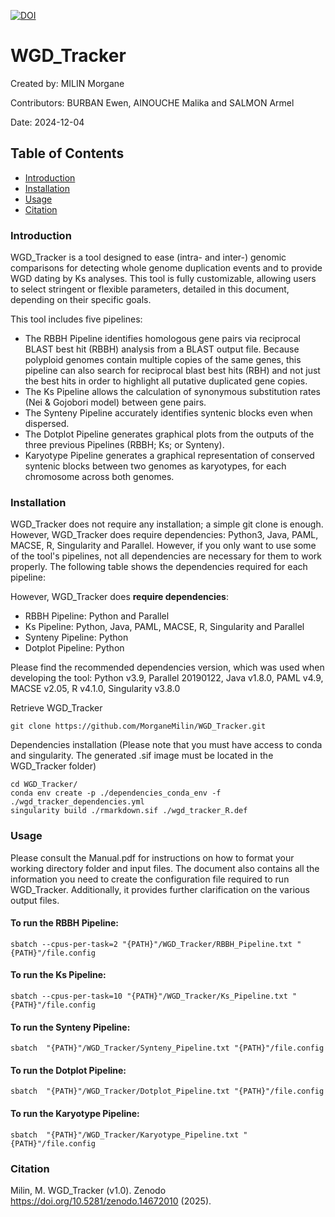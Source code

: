[![DOI](https://zenodo.org/badge/855434198.svg)](https://doi.org/10.5281/zenodo.14672010) 

# WGD_Tracker
Created by: MILIN Morgane

Contributors: BURBAN Ewen, AINOUCHE Malika and SALMON Armel

Date: 2024-12-04

## Table of Contents
- [Introduction](#introduction)
- [Installation](#installation)
- [Usage](#usage)
- [Citation](#citation)

### Introduction
WGD_Tracker is a tool designed to ease (intra- and inter-) genomic comparisons for detecting whole genome duplication events and to provide WGD dating by Ks analyses. This tool is fully customizable, allowing users to select stringent or flexible parameters, detailed in this document, depending on their specific goals.

This tool includes five pipelines:
* The RBBH Pipeline identifies homologous gene pairs via reciprocal BLAST best hit (RBBH) analysis from a BLAST output file. Because polyploid genomes contain multiple copies of the same genes, this pipeline can also search for reciprocal blast best hits (RBH) and not just the best hits in order to highlight all putative duplicated gene copies.
* The Ks Pipeline allows the calculation of synonymous substitution rates (Nei & Gojobori model) between gene pairs.
* The Synteny Pipeline accurately identifies syntenic blocks even when dispersed.
* The Dotplot Pipeline generates graphical plots from the outputs of the three previous Pipelines (RBBH; Ks; or Synteny).
* Karyotype Pipeline generates a graphical representation of conserved syntenic blocks between two genomes as karyotypes, for each chromosome across both genomes.

### Installation 
WGD_Tracker does not require any installation; a simple git clone is enough. However, WGD_Tracker does require dependencies: Python3, Java, PAML, MACSE, R, Singularity and Parallel. However, if you only want to use some of the tool's pipelines, not all dependencies are necessary for them to work properly. The following table shows the dependencies required for each pipeline:

However, WGD_Tracker does **require dependencies**:
- RBBH Pipeline: Python and Parallel
- Ks Pipeline: Python, Java, PAML, MACSE, R, Singularity and Parallel
- Synteny Pipeline: Python
- Dotplot Pipeline: Python

Please find the recommended dependencies version, which was used when developing the tool: Python v3.9, Parallel 20190122, Java v1.8.0, PAML v4.9, MACSE v2.05, R v4.1.0, Singularity v3.8.0

Retrieve WGD_Tracker

	git clone https://github.com/MorganeMilin/WGD_Tracker.git 

Dependencies installation (Please note that you must have access to conda and singularity. The generated .sif image must be located in the WGD_Tracker folder)

	cd WGD_Tracker/
 	conda env create -p ./dependencies_conda_env -f ./wgd_tracker_dependencies.yml
	singularity build ./rmarkdown.sif ./wgd_tracker_R.def

### Usage
Please consult the Manual.pdf for instructions on how to format your working directory folder and input files. The document also contains all the information you need to create the configuration file required to run WGD_Tracker. Additionally, it provides further clarification on the various output files.

#### To run the RBBH Pipeline:
	sbatch --cpus-per-task=2 "{PATH}"/WGD_Tracker/RBBH_Pipeline.txt "{PATH}"/file.config

#### To run the Ks Pipeline:
 	sbatch --cpus-per-task=10 "{PATH}"/WGD_Tracker/Ks_Pipeline.txt "{PATH}"/file.config

#### To run the Synteny Pipeline:
  	sbatch  "{PATH}"/WGD_Tracker/Synteny_Pipeline.txt "{PATH}"/file.config

#### To run the Dotplot Pipeline:
   	sbatch  "{PATH}"/WGD_Tracker/Dotplot_Pipeline.txt "{PATH}"/file.config
    
#### To run the Karyotype Pipeline:
   	sbatch  "{PATH}"/WGD_Tracker/Karyotype_Pipeline.txt "{PATH}"/file.config

### Citation

Milin, M. WGD_Tracker (v1.0). Zenodo https://doi.org/10.5281/zenodo.14672010 (2025).
